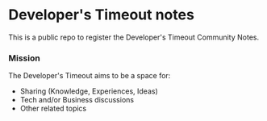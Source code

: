 # Developer's Timeout notes #

This is a public repo to register the Developer's Timeout Community Notes.

### Mission ###

The Developer's Timeout aims to be a space for:

- Sharing (Knowledge, Experiences, Ideas)
- Tech and/or Business discussions
- Other related topics


